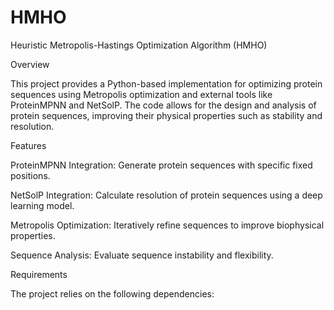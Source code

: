 # HMHO
Heuristic Metropolis-Hastings Optimization Algorithm (HMHO)

Overview

This project provides a Python-based implementation for optimizing protein sequences using Metropolis optimization and external tools like ProteinMPNN and NetSolP. The code allows for the design and analysis of protein sequences, improving their physical properties such as stability and resolution.

Features

ProteinMPNN Integration: Generate protein sequences with specific fixed positions.

NetSolP Integration: Calculate resolution of protein sequences using a deep learning model.

Metropolis Optimization: Iteratively refine sequences to improve biophysical properties.

Sequence Analysis: Evaluate sequence instability and flexibility.

Requirements

The project relies on the following dependencies:

